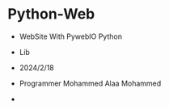 # Python-Web 
- WebSite With PywebIO Python

- Lib

- 2024/2/18

- Programmer Mohammed Alaa Mohammed 

- 
